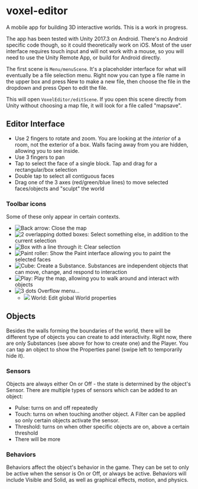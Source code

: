 # voxel-editor

A mobile app for building 3D interactive worlds. This is a work in progress.

The app has been tested with Unity 2017.3 on Android. There's no Android specific code though, so it could theoretically work on iOS. Most of the user interface requires touch input and will not work with a mouse, so you will need to use the Unity Remote App, or build for Android directly.

The first scene is `Menu/menuScene`. It's a placeholder interface for what will eventually be a file selection menu. Right now you can type a file name in the upper box and press New to make a new file, then choose the file in the dropdown and press Open to edit the file.

This will open `VoxelEditor/editScene`. If you open this scene directly from Unity without choosing a map file, it will look for a file called "mapsave".

## Editor Interface

- Use 2 fingers to rotate and zoom. You are looking at the *interior* of a room, not the exterior of a box. Walls facing away from you are hidden, allowing you to see inside.
- Use 3 fingers to pan
- Tap to select the face of a single block. Tap and drag for a rectangular/box selection
- Double tap to select all contiguous faces
- Drag one of the 3 axes (red/green/blue lines) to move selected faces/objects and "sculpt" the world

### Toolbar icons

Some of these only appear in certain contexts.

- ![Back arrow](https://raw.githubusercontent.com/vanjac/voxel-editor/master/Assets/VoxelEditor/GUI/arrow-left.png): Close the map
- ![2 overlapping dotted boxes](https://raw.githubusercontent.com/vanjac/voxel-editor/master/Assets/VoxelEditor/GUI/vector-selection.png): Select something else, in addition to the current selection
- ![Box with a line through it](https://raw.githubusercontent.com/vanjac/voxel-editor/master/Assets/VoxelEditor/GUI/selection-off.png): Clear selection
- ![Paint roller](https://raw.githubusercontent.com/vanjac/voxel-editor/master/Assets/VoxelEditor/GUI/format-paint.png): Show the Paint interface allowing you to paint the selected faces
- ![Cube](https://raw.githubusercontent.com/vanjac/voxel-editor/master/Assets/VoxelEditor/GUI/cube-send.png): Create a Substance. Substances are independent objects that can move, change, and respond to interaction
- ![Play](https://raw.githubusercontent.com/vanjac/voxel-editor/master/Assets/VoxelEditor/GUI/play.png): Play the map, allowing you to walk around and interact with objects
- ![3 dots](https://raw.githubusercontent.com/vanjac/voxel-editor/master/Assets/VoxelEditor/GUI/dots-vertical.png) Overflow menu...
    - ![](https://raw.githubusercontent.com/vanjac/voxel-editor/master/Assets/VoxelEditor/GUI/earth.png) World: Edit global World properties

## Objects

Besides the walls forming the boundaries of the world, there will be different type of objects you can create to add interactivity. Right now, there are only Substances (see above for how to create one) and the Player. You can tap an object to show the Properties panel (swipe left to temporarily hide it).

### Sensors

Objects are always either On or Off - the state is determined by the object's Sensor. There are multiple types of sensors which can be added to an object:

- Pulse: turns on and off repeatedly
- Touch: turns on when touching another object. A Filter can be applied so only certain objects activate the sensor.
- Threshold: turns on when other specific objects are on, above a certain threshold
- There will be more

### Behaviors

Behaviors affect the object's behavior in the game. They can be set to only be active when the sensor is On or Off, or always be active. Behaviors will include Visible and Solid, as well as graphical effects, motion, and physics.
